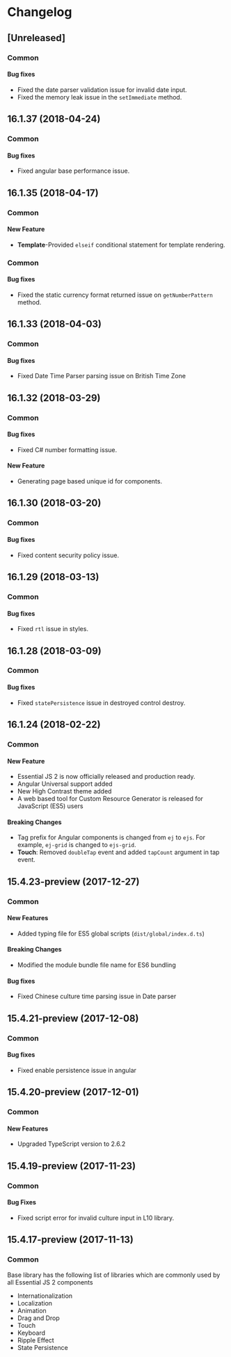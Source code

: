 # Changelog

## [Unreleased]

### Common

#### Bug fixes

- Fixed the date parser validation issue for invalid date input.
- Fixed the memory leak issue in the `setImmediate` method.

## 16.1.37 (2018-04-24)

### Common

#### Bug fixes

- Fixed angular base performance issue.

## 16.1.35 (2018-04-17)

### Common

#### New Feature

- **Template**-Provided `elseif` conditional statement for template rendering.

### Common

#### Bug fixes

- Fixed the static currency format returned issue on `getNumberPattern` method.

## 16.1.33 (2018-04-03)

### Common

#### Bug fixes

- Fixed Date Time Parser parsing issue on British Time Zone

## 16.1.32 (2018-03-29)

### Common

#### Bug fixes

- Fixed C# number formatting issue.

#### New Feature

- Generating page based unique id for components.

## 16.1.30 (2018-03-20)

### Common

#### Bug fixes

- Fixed content security policy issue.

## 16.1.29 (2018-03-13)

### Common

#### Bug fixes

- Fixed `rtl` issue in styles.

## 16.1.28 (2018-03-09)

### Common

#### Bug fixes

- Fixed `statePersistence` issue in destroyed control destroy.

## 16.1.24 (2018-02-22)

### Common

#### New Feature

- Essential JS 2 is now officially released and production ready.
- Angular Universal support added
- New High Contrast theme added
- A web based tool for Custom Resource Generator is released for JavaScript (ES5) users

#### Breaking Changes

- Tag prefix for Angular components is changed from `ej` to `ejs`. For example, `ej-grid` is changed to `ejs-grid`.
- **Touch**: Removed `doubleTap` event and added `tapCount` argument in tap event.

## 15.4.23-preview (2017-12-27)

### Common

#### New Features

- Added typing file for ES5 global scripts (`dist/global/index.d.ts`)

#### Breaking Changes

- Modified the module bundle file name for ES6 bundling

#### Bug fixes

- Fixed Chinese culture time parsing issue in Date parser

## 15.4.21-preview (2017-12-08)

### Common

#### Bug fixes

- Fixed enable persistence issue in angular

## 15.4.20-preview (2017-12-01)

### Common

#### New Features

- Upgraded TypeScript version to 2.6.2

## 15.4.19-preview (2017-11-23)

### Common

#### Bug Fixes

- Fixed script error for invalid culture input in L10 library.

## 15.4.17-preview (2017-11-13)

### Common

Base library has the following list of libraries which are commonly used by all Essential JS 2 components

- Internationalization
- Localization
- Animation
- Drag and Drop
- Touch
- Keyboard
- Ripple Effect
- State Persistence
